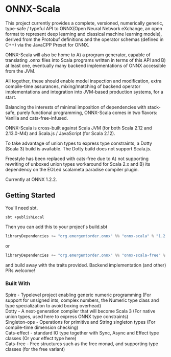 # ONNX-Scala

This project currently provides a complete, versioned, numerically generic, type-safe / typeful API to ONNX(Open Neural Network eXchange, an open format to represent deep learning and classical machine learning models), derived from the Protobuf definitions and the operator schemas (defined in C++) via the JavaCPP Preset for ONNX.

ONNX-Scala will also be home to A) a program generator, capable of translating .onnx files into Scala programs written in terms of this API and B) at least one, eventually many backend implementations of ONNX accessible from the JVM.

All together, these should enable model inspection and modification, extra compile-time assurances, mixing/matching of backend operator implementations and integration into JVM-based production systems, for a start.

Balancing the interests of minimal imposition of dependencies with stack-safe, purely functional programming, ONNX-Scala comes in two flavors: Vanilla and cats-free-infused.

ONNX-Scala is cross-built against Scala JVM (for both Scala 2.12 and 2.13.0-M4) and Scala.js / JavaScript (for Scala 2.12).

To take advantage of union types to express type constraints, a Dotty (Scala 3) build is available. The Dotty build does not support Scala.js.

Freestyle has been replaced with cats-free due to A) not supporting rewriting of unboxed union types workaround for Scala 2.x and B) its dependency on the EOLed scalameta paradise compiler plugin.

Currently at ONNX 1.2.2.


## Getting Started

You'll need sbt.

```
sbt +publishLocal
```

Then you can add this to your project's build.sbt 

```scala
libraryDependencies += "org.emergentorder.onnx" %% "onnx-scala" % "1.2.2-0.1.0-SNAPSHOT"
```

or 

```scala
libraryDependencies += "org.emergentorder.onnx" %% "onnx-scala-free" % "1.2.2-0.1.0-SNAPSHOT"
``` 

and build away with the traits provided. Backend implementation (and other) PRs welcome!

### Built With

Spire - Typelevel project enabling generic numeric programming (For support for unsigned ints, complex numbers, the Numeric type class and type specialization to avoid boxing overhead) <br/>
Dotty - A next-generation compiler that will become Scala 3 (For native union types, used here to express ONNX type constraints) <br/>
Singleton-ops - Operations for primitive and String singleton types (For compile-time dimension checking) <br/>
Cats-effect - standard IO type together with Sync, Async and Effect type classes (Or your effect type here) <br/>
Cats-free - Free structures such as the free monad, and supporting type classes (for the free variant)
